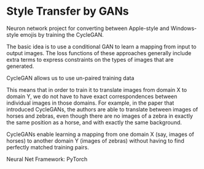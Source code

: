 # Style Transfer by GANs
Neuron network project for converting between Apple-style and Windows-style emojis by training the CycleGAN.

The basic idea is to use a conditional GAN to learn a mapping from input to output images.
The loss functions of these approaches generally include extra terms
to express constraints on the types of images that are generated.

CycleGAN allows us to use un-paired training data

This means that in order to train it to translate images from domain X to domain Y,
we do not have to have exact correspondences between individual images in those domains.
For example, in the paper that introduced CycleGANs, the authors are able to translate
between images of horses and zebras, even though there are no images of a zebra
in exactly the same position as a horse, and with exactly the same background.

CycleGANs enable learning a mapping from one domain X (say, images of horses) to
another domain Y (images of zebras) without having to find perfectly matched training pairs.

Neural Net Framework: PyTorch
